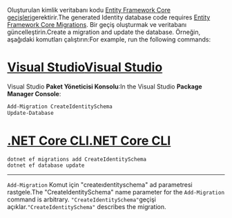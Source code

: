 <span data-ttu-id="9db8c-101">Oluşturulan kimlik veritabanı kodu [Entity Framework Core geçişleri](/ef/core/managing-schemas/migrations/)gerektirir.</span><span class="sxs-lookup"><span data-stu-id="9db8c-101">The generated Identity database code requires [Entity Framework Core Migrations](/ef/core/managing-schemas/migrations/).</span></span> <span data-ttu-id="9db8c-102">Bir geçiş oluşturmak ve veritabanı güncelleştirin.</span><span class="sxs-lookup"><span data-stu-id="9db8c-102">Create a migration and update the database.</span></span> <span data-ttu-id="9db8c-103">Örneğin, aşağıdaki komutları çalıştırın:</span><span class="sxs-lookup"><span data-stu-id="9db8c-103">For example, run the following commands:</span></span>

# <a name="visual-studiotabvisual-studio"></a>[<span data-ttu-id="9db8c-104">Visual Studio</span><span class="sxs-lookup"><span data-stu-id="9db8c-104">Visual Studio</span></span>](#tab/visual-studio)

<span data-ttu-id="9db8c-105">Visual Studio **Paket Yöneticisi Konsolu**:</span><span class="sxs-lookup"><span data-stu-id="9db8c-105">In the Visual Studio **Package Manager Console**:</span></span>

```powershell
Add-Migration CreateIdentitySchema
Update-Database
```

# <a name="net-core-clitabnetcore-cli"></a>[<span data-ttu-id="9db8c-106">.NET Core CLI</span><span class="sxs-lookup"><span data-stu-id="9db8c-106">.NET Core CLI</span></span>](#tab/netcore-cli)

```dotnetcli
dotnet ef migrations add CreateIdentitySchema
dotnet ef database update
```

---

<span data-ttu-id="9db8c-107">`Add-Migration` Komut için "createıdentityschema" ad parametresi rastgele.</span><span class="sxs-lookup"><span data-stu-id="9db8c-107">The "CreateIdentitySchema" name parameter for the `Add-Migration` command is arbitrary.</span></span> <span data-ttu-id="9db8c-108">`"CreateIdentitySchema"`geçişi açıklar.</span><span class="sxs-lookup"><span data-stu-id="9db8c-108">`"CreateIdentitySchema"` describes the migration.</span></span>
